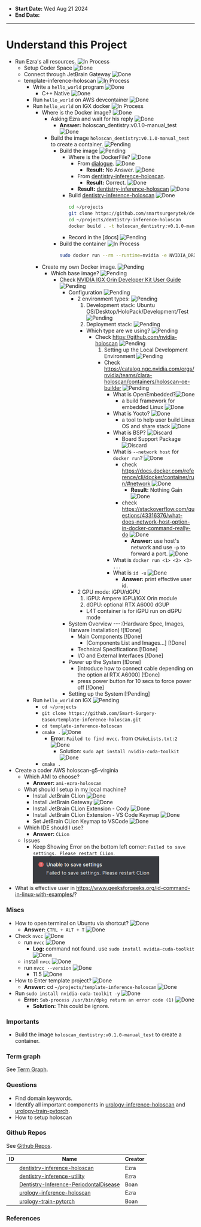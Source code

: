 - **Start Date:** Wed Aug 21 2024
- **End Date:**  
---
# Understand this Project
- Run Ezra's all resources. ![In Process]
  - Setup Coder Space ![Done]
  - Connect through JetBrain Gateway ![Done]
  - template-inference-holoscan ![In Process]
    - Write a `hello_world` program ![Done]
      - C++ Native ![Done]
    - Run `hello_world` on AWS devcontainer ![Done]
    - Run `hello_world` on IGX docker ![In Process]
      - Where is the Docker image? ![Done]
        - Asking Ezra and wait for his reply ![Done]
          - **Answer:** holoscan_dentistry:v0.1.0-manual_test ![Done]
        - Build the image `holoscan_dentistry:v0.1.0-manual_test` to create a container. ![Pending]
          - Build the image ![Pending]
            - Where is the DockerFile? ![Done]
              - From [dialogue](./dialogue-00004.md). ![Done]
                - **Result:** No Answer. ![Done]
              - From [dentistry-inference-holoscan].
                - **Result:** Correct. ![Done]
              - **Result:** [dentistry-inference-holoscan] ![Done]
            - Build [dentistry-inference-holoscan] ![Done]
              ```bash
              cd ~/projects
              git clone https://github.com/smartsurgerytek/dentistry-inference-holoscan
              cd ~/projects/dentistry-inference-holoscan
              docker build . -t holoscan_dentistry:v0.1.0-manual_test --build-arg BASE_IMAGE=nvcr.io/nvidia/clara-holoscan/holoscan:v2.2.0-igpu
              ```
            - Record in the [docs] ![Pending]
          - Build the container ![In Process]
              ```bash
              sudo docker run --rm --runtime=nvidia -e NVIDIA_DRIVER_CAPABILITIES=all --cap-add CAP_SYS_PTRACE --ipc=host --ulimit memlock=-1 --ulimit stack=67108864 --net=host --gpus=all -it $HOLOSCAN_IMG
              ``` 
      - Create my own Docker image. ![Pending]
        - Which base image? ![Pending]
          - Check [NVIDIA IGX Orin Developer Kit User Guide] ![Pending]
            - Configuration ![Pending]
              - 2 environment types: ![Pending]
                1. Development stack: Ubuntu OS/Desktop/HoloPack/Development/Test ![Pending]
                2. Deployment stack: ![Pending]
                - Which type are we using? ![Pending]
                  - Check https://github.com/nvidia-holoscan ![Pending]
                    1. Setting up the Local Development Environment ![Pending]
                      - Check https://catalog.ngc.nvidia.com/orgs/nvidia/teams/clara-holoscan/containers/holoscan-oe-builder ![Pending]
                        - What is OpenEmbedded?![Done]
                          - a build framework for embedded Linux ![Done]
                        - What is Yocto? ![Done]
                          - a tool to help user build Linux OS and share stack ![Done]
                        - What is BSP? ![Discard]
                          - Board Support Package ![Discard]
                        - What is `--network host` for `docker run`? ![Done]
                          - check https://docs.docker.com/reference/cli/docker/container/run/#network ![Done]
                            - **Result:** Nothing Gain ![Done]
                          - check https://stackoverflow.com/questions/43316376/what-does-network-host-option-in-docker-command-really-do ![Done]
                            - **Answer:** use host's network and use `-p` to forward a port. ![Done]
                        - What is `docker run <1> <2> <3> ...` 
                        - What is `id -u` ![Done]
                          - **Answer:** print effective user id.
              - 2 GPU mode: iGPU/dGPU
                1. iGPU: Ampere iGPU/IGX Orin module
                2. dGPU: optional RTX A6000 dGUP
                - L4T container is for iGPU run on dGPU mode
            - System Overview ---:(Hardware Spec, Images, Harware Installation) ![!Done]
              - Main Components [!Done]
                - [Components List and Images...] [!Done]
              - Technical Specifications [!Done]
              - I/O and External Interfaces [!Done]
            - Power up the System [!Done]
              - [introduce how to connect cable depending on the option al RTX A6000] [!Done]
              - press power button for 10 secs to force power off [!Done]
            - Setting up the System [!Pending]
    - Run `hello_world` on IGX ![Pending]
      - `cd ~/projects`
      - `git clone https://github.com/Smart-Surgery-Eason/template-inference-holoscan.git`
      - `cd template-inference-holoscan`
      - `cmake .` ![Done]
        - **Error**: `Failed to find nvcc.` from `CMakeLists.txt:2` ![Done]
            - Solution: `sudo apt install nvidia-cuda-toolkit` ![Done]
      - `cmake .`
- Create a coder AWS holoscan-g5-virginia
  - Which AMI to choose? 
    - **Answer:** `ami-ezra-holoscan`
  - What should I setup in my local machine?
    - Install JetBrain CLion ![Done]
    - Install JetBrain Gateway ![Done]
    - Install JetBrain CLion Extension - Cody ![Done]
    - Install JetBrain CLion Extension - VS Code Keymap ![Done]
    - Set JetBrain CLion Keymap to VSCode ![Done]
  - Which IDE should I use?
    - **Answer:** `CLion`
  - Issues
    - Keep Showing Error on the bottom left corner: `Failed to save settings. Please restart CLion`. ![img-00004]
- What is effective user in https://www.geeksforgeeks.org/id-command-in-linux-with-examples/?
### Miscs
- How to open terminal on Ubuntu via shortcut? ![Done]
  - **Answer:** `CTRL + ALT + T` ![Done]
- Check `nvcc` ![Done]
  - run `nvcc` ![Done]
    - **Log:** command not found. use `sudo install nvidia-cuda-toolkit` ![Done]
  - install `nvcc` ![Done]
  - run `nvcc --version` ![Done]
    - 11.5 ![Done]
- How to Enter template project? ![Done]
  - **Answer:** cd `~/projects/template-inference-holoscan` ![Done]
- Run `sudo install nvidia-cuda-toolkit -y` ![Done]
  - **Error:** `Sub-process /usr/bin/dpkg return an error code (1)` ![Done]
    - **Solution:** This could be ignore.
### Importants
- Build the image `holoscan_dentistry:v0.1.0-manual_test` to create a container.

### Term graph
See [Term Graph].

### Questions
- Find domain keywords.
- Identify all important components in [urology-inference-holoscan] and [urology-train-pytorch].
- How to setup holoscan

### Github Repos 
See [Github Repos].

|ID|Name|Creator|
|-|-|-|
||[dentistry-inference-holoscan]|Ezra|
||[dentistry-inference-utility]|Ezra|
||[Dentistry-Inference-PeriodontalDisease]|Boan|
||[urology-inference-holoscan]|Ezra|
||[urology-train-pytorch]|Boan|

### References
[dentistry-inference-holoscan]: https://github.com/smartsurgerytek/dentistry-inference-holoscan
[dentistry-inference-utility]: https://github.com/smartsurgerytek/dentistry-inference-utility
[Dentistry-Inference-PeriodontalDisease]: https://github.com/smartsurgerytek/Dentistry-Inference-PeriodontalDisease
[urology-inference-holoscan]: https://github.com/smartsurgerytek/urology-inference-holoscan
[urology-train-pytorch]: https://github.com/smartsurgerytek/urology-train-pytorch
[NVIDIA IGX Orin Developer Kit User Guide]: https://github.com/nvidia-holoscan/holoscan-docs/blob/main/devkits/nvidia-igx-orin/nvidia_igx_orin_user_guide.md


[Github Repos]: https://github.com/orgs/smartsurgerytek/repositories

[Term Graph]: https://www.figma.com/board/CN86K6Ti0Q0O5Z3V07zfOF/urology-inference-holoscan

[img-00004]: ../img/img-00002.png

<!-- Badges -->
[In Process]: https://img.shields.io/badge/In_Process-orange
[Done]: https://img.shields.io/badge/Done-green
[Discard]: https://img.shields.io/badge/Discard-gray
[Pending]: https://img.shields.io/badge/Pending-yellow
